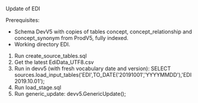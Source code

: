 Update of EDI

Prerequisites:
- Schema DevV5 with copies of tables concept, concept_relationship and concept_synonym from ProdV5, fully indexed.
- Working directory EDI.

1. Run create_source_tables.sql
2. Get the latest EdiData_UTF8.csv
3. Run in devv5 (with fresh vocabulary date and version): SELECT sources.load_input_tables('EDI',TO_DATE('20191001','YYYYMMDD'),'EDI 2019.10.01');
4. Run load_stage.sql
5. Run generic_update: devv5.GenericUpdate();